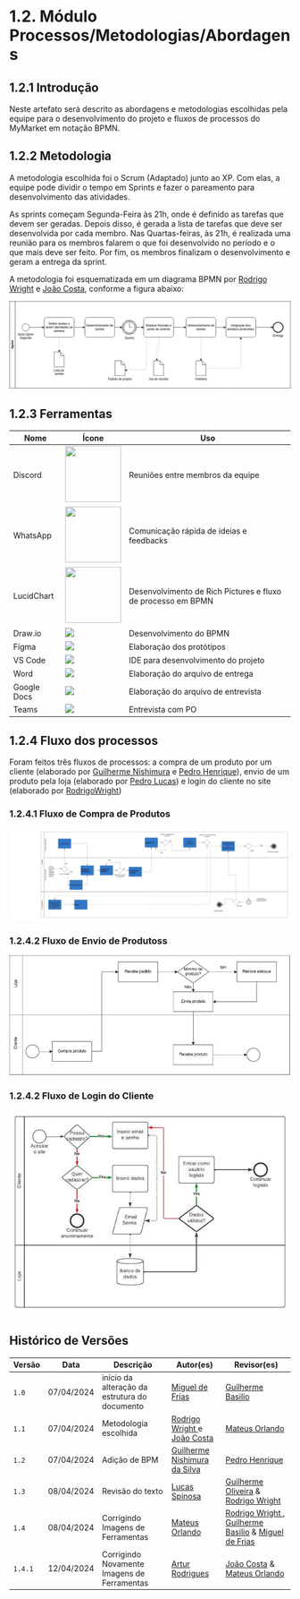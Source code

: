 # 1.2. Módulo Processos/Metodologias/Abordagens

## 1.2.1 Introdução

Neste artefato será descrito as abordagens e metodologias escolhidas pela equipe para o desenvolvimento do projeto e fluxos de processos do MyMarket em notação BPMN.

## 1.2.2 Metodologia

A metodologia escolhida foi o Scrum (Adaptado) junto ao XP. Com elas, a equipe pode dividir o tempo em Sprints e fazer o pareamento para desenvolvimento das atividades.

As sprints começam Segunda-Feira às 21h, onde é definido as tarefas que devem ser geradas. Depois disso, é gerada a lista de tarefas que deve ser desenvolvida por cada membro. Nas Quartas-feiras, às 21h, é realizada uma reunião para os membros falarem o que foi desenvolvido no período e o que mais deve ser feito. Por fim, os membros finalizam o desenvolvimento e geram a entrega da sprint.

A metodologia foi esquematizada em um diagrama BPMN por [Rodrigo Wright](https://github.com/RodrigoWright) e [João Costa](https://github.com/jvcostta), conforme a figura abaixo:

![](../Imagens/BPMN/sprintBPMN.jpg)

## 1.2.3 Ferramentas

|    Nome    |    Ícone    | Uso   |
| ---------- | ----------- | ----- | 
| Discord    | [<img src="../../Imagens/Discord.svg" width="100" height="100"/>](../../Imagens/Discord.svg)| Reuniões entre membros da equipe | 
| WhatsApp   | [<img src="../../Imagens/WhatsApp.svg" width="100" height="100"/>](../../Imagens/WhatsApp.svg) | Comunicação rápida de ideias e feedbacks |
| LucidChart | [<img src="../../Imagens/Lucid.png" width="100" height="100"/>](../../Imagens/Lucid.png) | Desenvolvimento de Rich Pictures e fluxo de processo em BPMN |
| Draw.io | [<img src="../../Imagens/Draw.png" width="100"/>](../../Imagens/Draw.png)| Desenvolvimento do BPMN |
| Figma | [<img src="../../Imagens/Figma.png" widh="100" height="100"/>](../../Imagens/Figma.png)| Elaboração dos protótipos |
| VS Code | [<img src="../../Imagens/VSCode.jpeg"  widh="100" height="100"/>](../../Imagens/VSCode.jpeg) | IDE para desenvolvimento do projeto |
| Word | [<img src="../../Imagens/Word.png" idth="100" height="100"/>](../../Imagens/Word.png) | Elaboração do arquivo de entrega |
| Google Docs | [<img src="../../Imagens/Docs.png" height="100"/>](../../Imagens/Docs.png) | Elaboração do arquivo de entrevista |
| Teams | [<img src="../../Imagens/Teams.png" width="100"/>](../../Imagens/Teams.png) | Entrevista com PO |

## 1.2.4 Fluxo dos processos 

Foram feitos três fluxos de processos: a compra de um produto por um cliente (elaborado por [Guilherme Nishimura](https://github.com/Guilherme-nishi) e [Pedro Henrique](https://github.com/pehenobra2)), envio de um produto pela loja (elaborado por [Pedro Lucas](https://github.com/AlefMemTav)) e login do cliente no site (elaborado por [RodrigoWright](https://github.com/RodrigoWright))


### 1.2.4.1 Fluxo de Compra de Produtos

![](../Imagens/BPMN/compraBPMN.jpeg)

### 1.2.4.2 Fluxo de Envio de Produtoss

![](../Imagens/BPMN/envioBPMN.jpeg)

### 1.2.4.2 Fluxo de Login do Cliente

![](../Imagens/BPMN/loginBPMN.jpeg)

## Histórico de Versões

| Versão |     Data    | Descrição   | Autor(es) | Revisor(es) |
| ------ | ----------- | ----------- | --------- | ----------- |
| `1.0`  | 07/04/2024 | início da alteração da estrutura do documento | [ Miguel de Frias ](https://github.com/migueldefrias)| [Guilherme Basilio](https://github.com/GuilhermeBES)|
| `1.1`  | 07/04/2024 | Metodologia escolhida | [ Rodrigo Wright ](https://github.com/RodrigoWright) e [João Costa](https://github.com/jvcostta)| [ Mateus Orlando ](https://github.com/MateusPy) |
| `1.2`  | 07/04/2024 | Adição de BPM  | [ Guilherme Nishimura da Silva ]([https://github.com/RodrigoWright](https://github.com/Guilherme-nishi))| [ Pedro Henrique ]([https://github.com/jvcostta](https://github.com/pehenobra2)) |
| `1.3`  | 08/04/2024 | Revisão do texto  | [ Lucas Spinosa ]([https://github.com/LucasSpinosa])| [Guilherme Oliveira](https://github.com/GG555-13) & [ Rodrigo Wright ](https://github.com/RodrigoWright) |
| `1.4`  | 08/04/2024 | Corrigindo Imagens de Ferramentas  | [ Mateus Orlando ](https://github.com/MateusPy)| [ Rodrigo Wright ](https://github.com/RodrigoWright), [Guilherme Basilio](https://github.com/GuilhermeBES) & [ Miguel de Frias ](https://github.com/migueldefrias) |
| `1.4.1`  | 12/04/2024 | Corrigindo Novamente Imagens de Ferramentas  | [ Artur Rodrigues ](https://github.com/ArturRSA19)| [João Costa](https://github.com/jvcostta) & [ Mateus Orlando ](https://github.com/MateusPy) |

